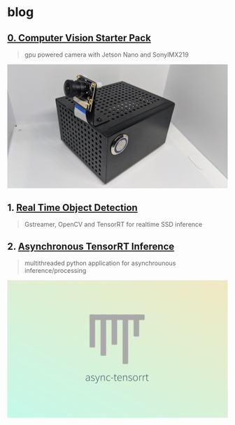 # blog 

## [0. Computer Vision Starter Pack](https://seanavery.github.io/jetson-nano-box/#/)
> gpu powered camera with Jetson Nano and SonyIMX219

[![computer-svision-starter-pack](jetson_nano_white.jpg)](https://seanavery.github.io/jetson-nano-box/#/)

## 1. [Real Time Object Detection](https://seanavery.github.io/realtime-ssd-detection/)
> Gstreamer, OpenCV and TensorRT for realtime SSD inference

## 2. [Asynchronous TensorRT Inference](https://github.com/SeanAvery/async-tensorrt)
> multithreaded python application for asynchrounous inference/processing

[![async-tensorrt](async_tensorrt_banner.png)](https://github.com/SeanAvery/async-tensorrt)
